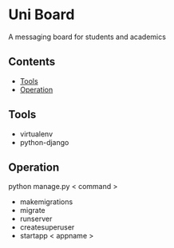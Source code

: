 # Uni Board  

A messaging board for students and academics
## Contents  
 - [Tools](#Tools)
 - [Operation](#Operation)

## Tools    
 - virtualenv  
 - python-django  

## Operation  
python manage.py < command >  
 - makemigrations  
 - migrate  
 - runserver  
 - createsuperuser 
 - startapp < appname > 

 